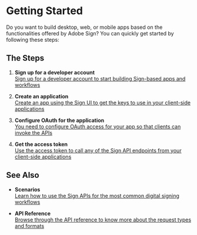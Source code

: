 # Getting Started

Do you want to build desktop, web, or mobile apps based on the functionalities offered by Adobe Sign? You can quickly get started by following these steps:

## The Steps

1. **Sign up for a developer account**  
[Sign up for a developer account to start building Sign-based apps and workflows](https://www.adobe.com/go/esign-dev-create)

2. **Create an application**  
[Create an app using the Sign UI to get the keys to use in your client-side applications](gstarted/create_app.md)

3. **Configure OAuth for the application**  
[You need to configure OAuth access for your app so that clients can invoke the APIs](gstarted/configure_oauth.md)

4. **Get the access token**  
[Use the access token to call any of the Sign API endpoints from your client-side applications](gstarted/get_access_token.md)

## See Also

- **Scenarios**  
[Learn how to use the Sign APIs for the most common digital signing workflows](scenarios.md)

- **API Reference**  
[Browse through the API reference to know more about the request types and formats](https://secure.echosign.com/public/docs/restapi/v6)

